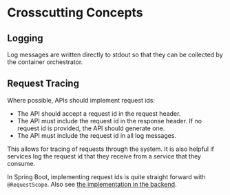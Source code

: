 # Crosscutting Concepts

## Logging

Log messages are written directly to stdout so that they can be collected by the container orchestrator.

## Request Tracing

Where possible, APIs should implement request ids:
* The API should accept a request id in the request header.
* The API must include the request id in the response header. If no request id is provided, the API should generate one.
* The API must include the request id in all log messages.

This allows for tracing of requests through the system.
It is also helpful if services log the request id that they receive from a service that they consume.

In Spring Boot, implementing request ids is quite straight forward with `@RequestScope`.
Also see [the implementation in the backend](https://github.com/loculus-project/loculus/blob/cbbbc9746604679df225059af6683ebcb568e038/backend/src/main/kotlin/org/loculus/backend/log/RequestId.kt).
